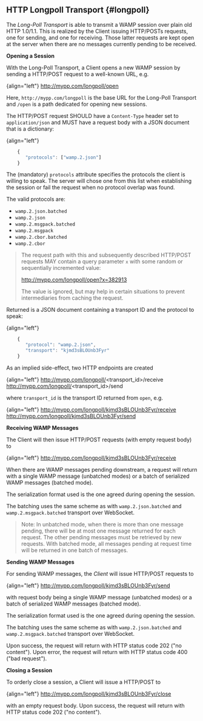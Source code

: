 ## HTTP Longpoll Transport {#longpoll}

The *Long-Poll Transport* is able to transmit a WAMP session over plain old HTTP 1.0/1.1. This is realized by the Client issuing HTTP/POSTs requests, one for sending, and one for receiving. Those latter requests are kept open at the server when there are no messages currently pending to be received.

**Opening a Session**

With the Long-Poll Transport, a Client opens a new WAMP session by sending a HTTP/POST request to a well-known URL, e.g.

{align="left"}
        http://mypp.com/longpoll/open

Here, `http://mypp.com/longpoll` is the base URL for the Long-Poll Transport and `/open` is a path dedicated for opening new sessions.

The HTTP/POST request SHOULD have a `Content-Type` header set to `application/json` and MUST have a request body with a JSON document that is a dictionary:

{align="left"}
```javascript
    {
       "protocols": ["wamp.2.json"]
    }
```

The (mandatory) `protocols` attribute specifies the protocols the client is willing to speak. The server will chose one from this list when establishing the session or fail the request when no protocol overlap was found.

The valid protocols are:

 * `wamp.2.json.batched`
 * `wamp.2.json`
 * `wamp.2.msgpack.batched`
 * `wamp.2.msgpack`
 * `wamp.2.cbor.batched`
 * `wamp.2.cbor`

> The request path with this and subsequently described HTTP/POST requests MAY contain a query parameter `x` with some random or sequentially incremented value:
>
>   http://mypp.com/longpoll/open?x=382913
>
> The value is ignored, but may help in certain situations to prevent intermediaries from caching the request.
>

Returned is a JSON document containing a transport ID and the protocol to speak:

{align="left"}
```javascript
    {
       "protocol": "wamp.2.json",
       "transport": "kjmd3sBLOUnb3Fyr"
    }
```

As an implied side-effect, two HTTP endpoints are created

{align="left"}
        http://mypp.com/longpoll/<transport_id>/receive
        http://mypp.com/longpoll/<transport_id>/send

where `transport_id` is the transport ID returned from `open`, e.g.

{align="left"}
        http://mypp.com/longpoll/kjmd3sBLOUnb3Fyr/receive
        http://mypp.com/longpoll/kjmd3sBLOUnb3Fyr/send


**Receiving WAMP Messages**

The Client will then issue HTTP/POST requests (with empty request body) to

{align="left"}
        http://mypp.com/longpoll/kjmd3sBLOUnb3Fyr/receive

When there are WAMP messages pending downstream, a request will return with a single WAMP message (unbatched modes) or a batch of serialized WAMP messages (batched mode).

The serialization format used is the one agreed during opening the session.

The batching uses the same scheme as with `wamp.2.json.batched` and `wamp.2.msgpack.batched` transport over WebSocket.

> Note: In unbatched mode, when there is more than one message pending, there will be at most one message returned for each request. The other pending messages must be retrieved by new requests. With batched mode, all messages pending at request time will be returned in one batch of messages.
>

**Sending WAMP Messages**

For sending WAMP messages, the *Client* will issue HTTP/POST requests to

{align="left"}
        http://mypp.com/longpoll/kjmd3sBLOUnb3Fyr/send

with request body being a single WAMP message (unbatched modes) or a batch of serialized WAMP messages (batched mode).

The serialization format used is the one agreed during opening the session.

The batching uses the same scheme as with `wamp.2.json.batched` and `wamp.2.msgpack.batched` transport over WebSocket.

Upon success, the request will return with HTTP status code 202 ("no content"). Upon error, the request will return with HTTP status code 400 ("bad request").


**Closing a Session**

To orderly close a session, a Client will issue a HTTP/POST to

{align="left"}
        http://mypp.com/longpoll/kjmd3sBLOUnb3Fyr/close

with an empty request body. Upon success, the request will return with HTTP status code 202 ("no content").
